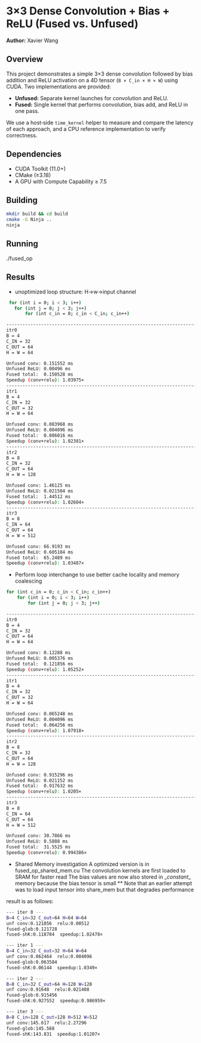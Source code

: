 # 3×3 Dense Convolution + Bias + ReLU (Fused vs. Unfused)

**Author:** Xavier Wang

## Overview
This project demonstrates a simple 3×3 dense convolution followed by bias addition and ReLU activation on a 4D tensor (`B × C_in × H × W`) using CUDA. Two implementations are provided:

- **Unfused:** Separate kernel launches for convolution and ReLU.  
- **Fused:** Single kernel that performs convolution, bias add, and ReLU in one pass.

We use a host‐side `time_kernel` helper to measure and compare the latency of each approach, and a CPU reference implementation to verify correctness.

## Dependencies
- CUDA Toolkit (11.0+)  
- CMake (≥3.18)  
- A GPU with Compute Capability ≥ 7.5

## Building
```bash
mkdir build && cd build
cmake -G Ninja ..
ninja
```

## Running
./fused_op

## Results
 - unoptimized loop structure: H->w->input channel
 ```bash
  for (int i = 0; i < 3; i++) 
    for (int j = 0; j < 3; j++) 
        for (int c_in = 0; c_in < C_in; c_in++) 
 ```
```bash
-------------------------------------------------------------------------------------------------------------------------------
itr0
B = 4
C_IN = 32
C_OUT = 64
H = W = 64

Unfused conv: 0.151552 ms
Unfused ReLU: 0.00496 ms
Fused total:  0.150528 ms
Speedup (conv+relu): 1.03975×
-------------------------------------------------------------------------------------------------------------------------------
itr1
B = 4
C_IN = 32
C_OUT = 32
H = W = 64

Unfused conv: 0.083968 ms
Unfused ReLU: 0.004096 ms
Fused total:  0.086016 ms
Speedup (conv+relu): 1.02381×
-------------------------------------------------------------------------------------------------------------------------------
itr2
B = 8
C_IN = 32
C_OUT = 64
H = W = 128

Unfused conv: 1.46125 ms
Unfused ReLU: 0.021504 ms
Fused total:  1.44512 ms
Speedup (conv+relu): 1.02604×
-------------------------------------------------------------------------------------------------------------------------------
itr3
B = 8
C_IN = 64
C_OUT = 64
H = W = 512

Unfused conv: 66.9193 ms
Unfused ReLU: 0.605184 ms
Fused total:  65.2489 ms
Speedup (conv+relu): 1.03487×
```
- Perform loop interchange to use better cache locality and memory coalescing
```bash
for (int c_in = 0; c_in < C_in; c_in++)
    for (int i = 0; i < 3; i++)
        for (int j = 0; j < 3; j++)
```

```bash
-------------------------------------------------------------------------------------------------------------------------------
itr0
B = 4
C_IN = 32
C_OUT = 64
H = W = 64

Unfused conv: 0.12288 ms
Unfused ReLU: 0.005376 ms
Fused total:  0.121856 ms
Speedup (conv+relu): 1.05252×
-------------------------------------------------------------------------------------------------------------------------------
itr1
B = 4
C_IN = 32
C_OUT = 32
H = W = 64

Unfused conv: 0.065248 ms
Unfused ReLU: 0.004096 ms
Fused total:  0.064256 ms
Speedup (conv+relu): 1.07918×
-------------------------------------------------------------------------------------------------------------------------------
itr2
B = 8
C_IN = 32
C_OUT = 64
H = W = 128

Unfused conv: 0.915296 ms
Unfused ReLU: 0.021152 ms
Fused total:  0.917632 ms
Speedup (conv+relu): 1.0205×
-------------------------------------------------------------------------------------------------------------------------------
itr3
B = 8
C_IN = 64
C_OUT = 64
H = W = 512

Unfused conv: 30.7866 ms
Unfused ReLU: 0.5888 ms
Fused total:  31.5525 ms
Speedup (conv+relu): 0.994386×
```


- Shared Memory investigation
A optimized version is in fused_op_shared_mem.cu
The convolution kernels are first loaded to SRAM for faster read
The bias values are now also stored in \__constant__ memory because the bias tensor is small
** Note that an earlier attempt was to load input tensor into share_mem but that degrades performance

result is as follows:
```bash
--- iter 0 ---
B=4 C_in=32 C_out=64 H=64 W=64
unf conv:0.121856  relu:0.00512
fused-glob:0.121728
fused-shK:0.118784  speedup:1.02478×

--- iter 1 ---
B=4 C_in=32 C_out=32 H=64 W=64
unf conv:0.062464  relu:0.004096
fused-glob:0.063584
fused-shK:0.06144  speedup:1.0349×

--- iter 2 ---
B=8 C_in=32 C_out=64 H=128 W=128
unf conv:0.91648  relu:0.021408
fused-glob:0.915456
fused-shK:0.927552  speedup:0.986959×

--- iter 3 ---
B=8 C_in=128 C_out=128 H=512 W=512
unf conv:145.617  relu:2.27296
fused-glob:145.568
fused-shK:143.831  speedup:1.01207×
```